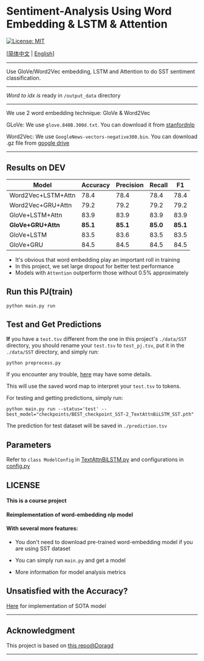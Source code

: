 # Sentiment-Analysis Using Word Embedding & LSTM & Attention

[![License: MIT](https://img.shields.io/badge/License-MIT-yellow.svg)](https://opensource.org/licenses/MIT)

[[简体中文](README_zh.md) | [English](README.md)]

---

Use GloVe/Word2Vec embedding, LSTM and Attention to do SST sentiment classification.

---

*Word to idx is* ready in ```/output_data``` directory

---

We use 2 word embedding technique: GloVe & Word2Vec

GLoVe: We use ```glove.840B.300d.txt```. You can download it from [stanfordnlp](https://github.com/stanfordnlp/GloVe)

Word2Vec: We use ```GoogleNews-vectors-negative300.bin```. You can download .gz file from [google drive](https://drive.google.com/file/d/0B7XkCwpI5KDYNlNUTTlSS21pQmM/edit?usp=sharing)

---

## Results on DEV

 Model              | Accuracy | Precision	| Recall | F1 |
 -----------------  | -----  |----- |----- |----- |
Word2Vec+LSTM+Attn  | 78.4 | 78.4 | 78.4 | 78.4 |
Word2Vec+GRU+Attn   | 79.2 | 79.2 | 79.2 | 79.2 |
GloVe+LSTM+Attn    	| 83.9 | 83.9 | 83.9 | 83.9 |
**GloVe+GRU+Attn**  | **85.1** | **85.1** | **85.0** | **85.1** |
GloVe+LSTM        	| 83.5 | 83.6 | 83.5 | 83.5 |
GloVe+GRU           | 84.5 | 84.5 | 84.5 | 84.5 |

* It's obvious that word embedding play an important roll in training
* In this project, we set large dropout for better test performance
* Models with ```Attention``` outperform those without 0.5% approximately

## Run this PJ(train)

```
python main.py run
```

## Test and Get Predictions

**If** you have a ```test.tsv``` different from the one in this project's ```./data/SST``` directory, 
you should rename your ```test.tsv``` to ```test_pj.tsv```,
put it in the ```./data/SST``` directory,
and simply run:

```
python preprocess.py
```

If you encounter any trouble, [here](./data/README.md) may have some details.

This will use the saved word map to interpret your ```test.tsv``` to tokens.

For testing and getting predictions, simply run:
```
python main.py run --status='test' --best_model="checkpoints/BEST_checkpoint_SST-2_TextAttnBiLSTM_SST.pth"
```
The prediction for test dataset will be saved in ```./prediction.tsv```

## Parameters

Refer to ```class ModelConfig``` in [TextAttnBiLSTM.py](./models/TextAttnBiLSTM.py) and configurations in [config.py](./config.py)

## LICENSE
#### This is a course project
#### Reimplementation of word-embedding nlp model
#### With several more features:
* You don't need to download pre-trained word-embedding model
  if you are using SST dataset
  
* You can simply run ```main.py``` and get a model
  
* More information for model analysis metrics

## Unsatisfied with the Accuracy?

[Here](https://github.com/ojipadeson/NLP-SST-AdvanceBert) for implementation of SOTA model

---

## Acknowledgment

This project is based on [this repo@Doragd](https://github.com/Doragd/Text-Classification-PyTorch)

---